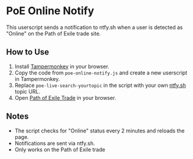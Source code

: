 # PoE Online Notify

This userscript sends a notification to ntfy.sh when a user is detected as "Online" on the Path of Exile trade site.

## How to Use

1. Install [Tampermonkey](https://www.tampermonkey.net/) in your browser.
2. Copy the code from `poe-online-notify.js` and create a new userscript in Tampermonkey.
3. Replace `poe-live-search-yourtopic` in the script with your own [ntfy.sh](https://ntfy.sh/) topic URL.
4. Open [Path of Exile Trade](https://www.pathofexile.com/trade/) in your browser.

## Notes

- The script checks for "Online" status every 2 minutes and reloads the page.
- Notifications are sent via ntfy.sh.
- Only works on the Path of Exile trade
